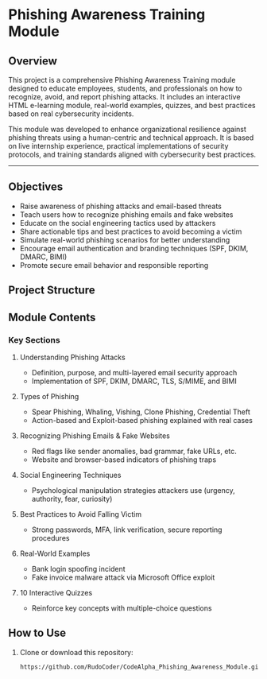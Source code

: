 #  Phishing Awareness Training Module

## Overview

This project is a comprehensive Phishing Awareness Training module designed to educate employees, students, and professionals on how to recognize, avoid, and report phishing attacks. It includes an interactive HTML e-learning module, real-world examples, quizzes, and best practices based on real cybersecurity incidents.

This module was developed to enhance organizational resilience against phishing threats using a human-centric and technical approach. It is based on live internship experience, practical implementations of security protocols, and training standards aligned with cybersecurity best practices.

---

##  Objectives

- Raise awareness of phishing attacks and email-based threats
- Teach users how to recognize phishing emails and fake websites
- Educate on the social engineering tactics used by attackers
- Share actionable tips and best practices to avoid becoming a victim
- Simulate real-world phishing scenarios for better understanding
- Encourage email authentication and branding techniques (SPF, DKIM, DMARC, BIMI)
- Promote secure email behavior and responsible reporting

## Project Structure
## Module Contents

### Key Sections
1. Understanding Phishing Attacks
   - Definition, purpose, and multi-layered email security approach
   - Implementation of SPF, DKIM, DMARC, TLS, S/MIME, and BIMI

2. Types of Phishing
   - Spear Phishing, Whaling, Vishing, Clone Phishing, Credential Theft
   - Action-based and Exploit-based phishing explained with real cases

3. Recognizing Phishing Emails & Fake Websites
   - Red flags like sender anomalies, bad grammar, fake URLs, etc.
   - Website and browser-based indicators of phishing traps

4. Social Engineering Techniques
   - Psychological manipulation strategies attackers use (urgency, authority, fear, curiosity)

5. Best Practices to Avoid Falling Victim
   - Strong passwords, MFA, link verification, secure reporting procedures

6. Real-World Examples
   - Bank login spoofing incident
   - Fake invoice malware attack via Microsoft Office exploit

7. 10 Interactive Quizzes
   - Reinforce key concepts with multiple-choice questions


##  How to Use

1. Clone or download this repository:
   ```bash
   https://github.com/RudoCoder/CodeAlpha_Phishing_Awareness_Module.git
